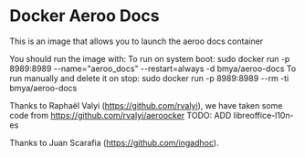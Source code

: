 Docker Aeroo Docs
==================

This is an image that allows you to launch the aeroo docs container

You should run the image with:
    To run on system boot:
        sudo docker run -p 8989:8989 --name="aeroo_docs" --restart=always -d bmya/aeroo-docs
    To run manually and delete it on stop:
        sudo docker run -p 8989:8989 --rm -ti bmya/aeroo-docs


Thanks to Raphaël Valyi (https://github.com/rvalyi), we have taken some code from https://github.com/rvalyi/aeroocker
TODO: ADD libreoffice-l10n-es

Thanks to Juan Scarafia (https://github.com/ingadhoc).
